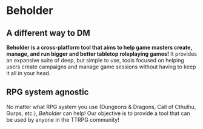 # Beholder
## A different way to DM
**Beholder is a cross-platform tool that aims to help game masters create, manage, and run
bigger and better tabletop roleplaying games!** It provides an expansive suite of deep, but simple 
to use, tools focused on helping users create campaigns and manage game sessions without having to 
keep it all in your head.
## RPG system agnostic
No matter what RPG system you use (Dungeons & Dragons, Call of Cthulhu, Gurps, etc.),
*Beholder* can help! Our objective is to provide a tool that can be used by anyone in
the TTRPG community!
